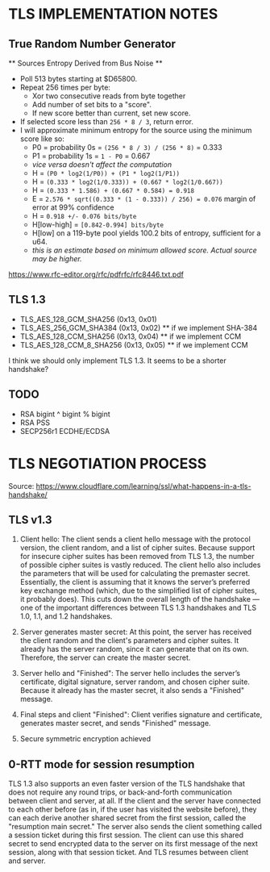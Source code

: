 TLS IMPLEMENTATION NOTES
=========================

True Random Number Generator
----------------------------

** Sources Entropy Derived from Bus Noise **

- Poll 513 bytes starting at $D65800.
- Repeat 256 times per byte:
    - Xor two consecutive reads from byte together
    - Add number of set bits to a "score".
    - If new score better than current, set new score.
- If selected score less than `256 * 8 / 3`, return error.
- I will approximate minimum entropy for the source using the minimum score like so:
    - P0 = probability 0s = `(256 * 8 / 3) / (256 * 8)` = 0.333
    - P1 = probability 1s = `1 - P0` = 0.667
    - *vice versa doesn't affect the computation*
    - H = `(P0 * log2(1/P0)) + (P1 * log2(1/P1))`
    - H = `(0.333 * log2(1/0.333)) + (0.667 * log2(1/0.667))`
    - H = `(0.333 * 1.586) + (0.667 * 0.584) = 0.918`
    - E = `2.576 * sqrt((0.333 * (1 - 0.333)) / 256) = 0.076` margin of error at 99% confidence
    - H = `0.918 +/- 0.076 bits/byte`
    - H[low-high] = `[0.842-0.994] bits/byte`
    - H[low] on a 119-byte pool yields 100.2 bits of entropy, sufficient for a u64.
    - *this is an estimate based on minimum allowed score. Actual source may be higher.*


https://www.rfc-editor.org/rfc/pdfrfc/rfc8446.txt.pdf

TLS 1.3
----------
- TLS_AES_128_GCM_SHA256 (0x13, 0x01)
- TLS_AES_256_GCM_SHA384 (0x13, 0x02) ** if we implement SHA-384
- TLS_AES_128_CCM_SHA256 (0x13, 0x04) ** if we implement CCM
- TLS_AES_128_CCM_8_SHA256 (0x13, 0x05) ** if we implement CCM
  
I think we should only implement TLS 1.3. It seems to be a shorter handshake?

TODO
---------
- RSA bigint ^ bigint % bigint
- RSA PSS
- SECP256r1 ECDHE/ECDSA


TLS NEGOTIATION PROCESS
========================

Source: https://www.cloudflare.com/learning/ssl/what-happens-in-a-tls-handshake/

TLS v1.3
---------

1. Client hello: The client sends a client hello message with the protocol version, the client random, and a list of cipher suites. Because support for insecure cipher suites has been removed from TLS 1.3, the number of possible cipher suites is vastly reduced. The client hello also includes the parameters that will be used for calculating the premaster secret. Essentially, the client is assuming that it knows the server’s preferred key exchange method (which, due to the simplified list of cipher suites, it probably does). This cuts down the overall length of the handshake — one of the important differences between TLS 1.3 handshakes and TLS 1.0, 1.1, and 1.2 handshakes.

2. Server generates master secret: At this point, the server has received the client random and the client's parameters and cipher suites. It already has the server random, since it can generate that on its own. Therefore, the server can create the master secret.

3. Server hello and "Finished": The server hello includes the server’s certificate, digital signature, server random, and chosen cipher suite. Because it already has the master secret, it also sends a "Finished" message.

4. Final steps and client "Finished": Client verifies signature and certificate, generates master secret, and sends "Finished" message.

5. Secure symmetric encryption achieved


0-RTT mode for session resumption
----------------------------------

TLS 1.3 also supports an even faster version of the TLS handshake that does not require any round trips, or back-and-forth communication between client and server, at all. If the client and the server have connected to each other before (as in, if the user has visited the website before), they can each derive another shared secret from the first session, called the "resumption main secret." The server also sends the client something called a session ticket during this first session. The client can use this shared secret to send encrypted data to the server on its first message of the next session, along with that session ticket. And TLS resumes between client and server.


